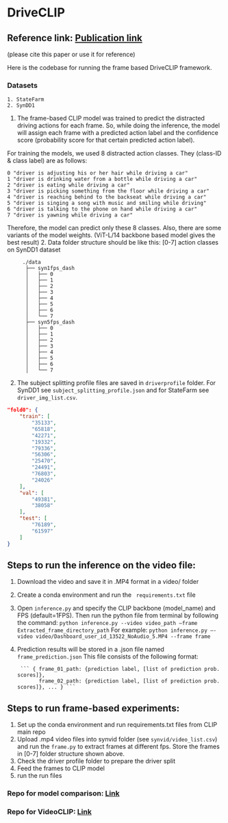 # DriveCLIP
## Reference link: [Publication link](https://arxiv.org/abs/2306.10159)  
(please cite this paper or use it for reference)

Here is the codebase for running the frame based DriveCLIP framework.

### Datasets
```
1. StateFarm
2. SynDD1
```



1. The frame-based CLIP model was trained to predict the distracted driving actions for each frame. So, while doing the inference, the model will assign each frame with a predicted action label and the confidence score (probability score for that certain predicted action label).

For training the models, we used 8 distracted action classes. They (class-ID & class label) are as follows:
 ```
0 "driver is adjusting his or her hair while driving a car"
1 "driver is drinking water from a bottle while driving a car"
2 "driver is eating while driving a car"
3 "driver is picking something from the floor while driving a car"
4 "driver is reaching behind to the backseat while driving a car"
5 "driver is singing a song with music and smiling while driving"
6 "driver is talking to the phone on hand while driving a car"
7 "driver is yawning while driving a car"
```
 
Therefore, the model can predict only these 8 classes. Also, there are some variants of the model weights. (ViT-L/14 backbone based model gives the best result)
2. Data folder structure should be like this: [0-7] action classes on SynDD1 dataset

```
     ./data
      ├── syn1fps_dash
      │   ├── 0
      │   ├── 1
      │   ├── 2
      │   ├── 3
      │   ├── 4
      │   ├── 5
      │   ├── 6
      │   └── 7
      ├── syn5fps_dash
      │   ├── 0
      │   ├── 1
      │   ├── 2
      │   ├── 3
      │   ├── 4
      │   ├── 5
      │   ├── 6
      │   └── 7
```

2. The subject splitting profile files are saved in `driverprofile` folder. For SynDD1 see `subject_splitting_profile.json` and for StateFarm see `driver_img_list.csv`.

```json
"fold0": {
    "train": [
        "35133",
        "65818",
        "42271",
        "19332",
        "79336",
        "56306",
        "25470",
        "24491",
        "76803",
        "24026"
    ],
    "val": [
        "49381",
        "38058"
    ],
    "test": [
        "76189",
        "61597"
    ]
}
```
## Steps to run the inference on the video file:

1. Download the video and save it in .MP4 format in a video/ folder
2. Create a conda environment and run the ``` requirements.txt``` file
3. Open ```inference.py``` and specify the CLIP backbone (model_name) and FPS (default=1FPS). Then run the python file from terminal by following the command:
        ```python inference.py --video video_path –frame Extracted_frame_directory_path```
For example:
        ```python inference.py –-video video/Dashboard_user_id_13522_NoAudio_5.MP4 --frame frame```

5. Prediction results will be stored in a .json file named ```frame_prediction.json``` This file consists of the following format:

        ``` { frame_01_path: {prediction label, [list of prediction prob. scores]}, 
              frame_02_path: {prediction label, [list of prediction prob. scores]}, ... } ```


## Steps to run frame-based experiments:
1. Set up the conda environment and run requirements.txt files from CLIP main repo
2. Upload .mp4 video files into synvid folder (see `synvid/video_list.csv`) and run the `frame.py` to extract frames at different fps. Store the frames in [0-7] folder structure shown above.
3. Check the driver profile folder to prepare the driver split
3. Feed the frames to CLIP model 
4. run the run files 

### Repo for model comparison: [Link](https://github.com/suzoosuagr/CLIP_Zahid.git)
### Repo for VideoCLIP: [Link](https://github.com/jiajingchen113322/DeepInsigth.git)
